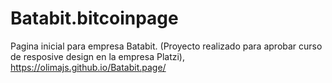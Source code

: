 # Batabit.bitcoinpage
 Pagina inicial para empresa Batabit. (Proyecto realizado para aprobar curso de resposive design en la empresa Platzi),
https://olimajs.github.io/Batabit.page/ 
